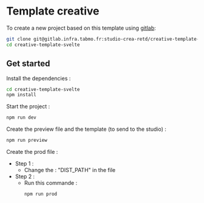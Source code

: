 # Template creative

To create a new project based on this template using [gitlab](https://gitlab.infra.tabmo.fr/studio-crea-retd/creative-template-svelte/-/tree/master):

```bash
git clone git@gitlab.infra.tabmo.fr:studio-crea-retd/creative-template-svelte.git
cd creative-template-svelte
```

## Get started

Install the dependencies :

```bash
cd creative-template-svelte
npm install
```

Start the project :

```bash
npm run dev
```

Create the preview file and the template (to send to the studio) :

```bash
npm run preview
```

Create the prod file :

- Step 1 :
  - Change the : "DIST_PATH" in the file
- Step 2 :
  - Run this commande :
    ```bash
    npm run prod
    ```
